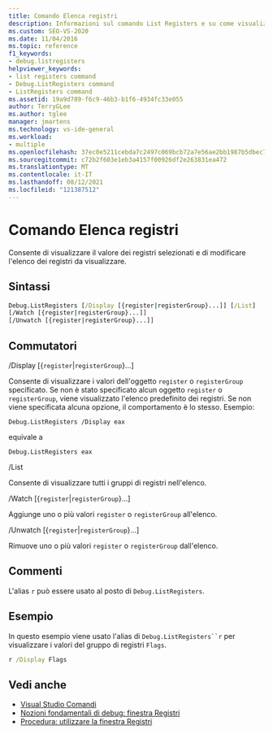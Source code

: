 ```yaml
---
title: Comando Elenca registri
description: Informazioni sul comando List Registers e su come visualizza il valore dei registri selezionati e consente di modificare l'elenco di registri da visualizzare.
ms.custom: SEO-VS-2020
ms.date: 11/04/2016
ms.topic: reference
f1_keywords:
- debug.listregisters
helpviewer_keywords:
- list registers command
- Debug.ListRegisters command
- ListRegisters command
ms.assetid: 19a9d789-f6c9-46b3-b1f6-4934fc33e055
author: TerryGLee
ms.author: tglee
manager: jmartens
ms.technology: vs-ide-general
ms.workload:
- multiple
ms.openlocfilehash: 37ec0e5211cebda7c2497c069bcb72a7e56ae2bb1987b5dbec71c67ff6274526
ms.sourcegitcommit: c72b2f603e1eb3a4157f00926df2e263831ea472
ms.translationtype: MT
ms.contentlocale: it-IT
ms.lasthandoff: 08/12/2021
ms.locfileid: "121387512"
---
```

# <a name="list-registers-command"></a>Comando Elenca registri
Consente di visualizzare il valore dei registri selezionati e di modificare l'elenco dei registri da visualizzare.

## <a name="syntax"></a>Sintassi

```cmd
Debug.ListRegisters [/Display [{register|registerGroup}...]] [/List]
[/Watch [{register|registerGroup}...]]
[/Unwatch [{register|registerGroup}...]]
```

## <a name="switches"></a>Commutatori
/Display [{`register`&#124;`registerGroup`}...]

Consente di visualizzare i valori dell'oggetto `register` o `registerGroup` specificato. Se non è stato specificato alcun oggetto `register` o `registerGroup`, viene visualizzato l'elenco predefinito dei registri. Se non viene specificata alcuna opzione, il comportamento è lo stesso. Esempio:

`Debug.ListRegisters /Display eax`

equivale a

`Debug.ListRegisters eax`

/List

Consente di visualizzare tutti i gruppi di registri nell'elenco.

/Watch [{`register`&#124;`registerGroup`}...]

Aggiunge uno o più valori `register` o `registerGroup` all'elenco.

/Unwatch [{`register`&#124;`registerGroup`}...]

Rimuove uno o più valori `register` o `registerGroup` dall'elenco.

## <a name="remarks"></a>Commenti
L'alias `r` può essere usato al posto di `Debug.ListRegisters`.

## <a name="example"></a>Esempio
In questo esempio viene usato l'alias di `Debug.ListRegisters``r` per visualizzare i valori del gruppo di registri `Flags`.

```cmd
r /Display Flags
```

## <a name="see-also"></a>Vedi anche

- [Visual Studio Comandi](../../ide/reference/visual-studio-commands.md)
- [Nozioni fondamentali di debug: finestra Registri](../../debugger/debugging-basics-registers-window.md)
- [Procedura: utilizzare la finestra Registri](../../debugger/how-to-use-the-registers-window.md)
